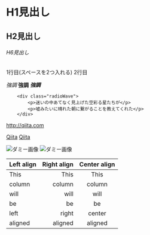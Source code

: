# H1見出し
## H2見出し
###### H6見出し

1行目(スペースを2つ入れる)
2行目

*強調*
**強調**
***強調***

```html:sample
    <div class="radioWave">
        <p>迷いの中あてなく見上げた空彩る星たちが</p>
        <p>嘘みたいに晴れた朝に繋がることを教えてくれた</p>
    </div>
```

<http://qiita.com>

[Qiita](http://qiita.com)
[Qiita](http://qiita.com "Qiita")

![ダミー画像](http://placehold.it/100)
![ダミー画像](http://placehold.it/100 "ダミー画像")

| Left align | Right align | Center align |
|:-----------|------------:|:------------:|
| This       |        This |     This     |
| column     |      column |    column    |
| will       |        will |     will     |
| be         |          be |      be      |
| left       |       right |    center    |
| aligned    |     aligned |   aligned    |
